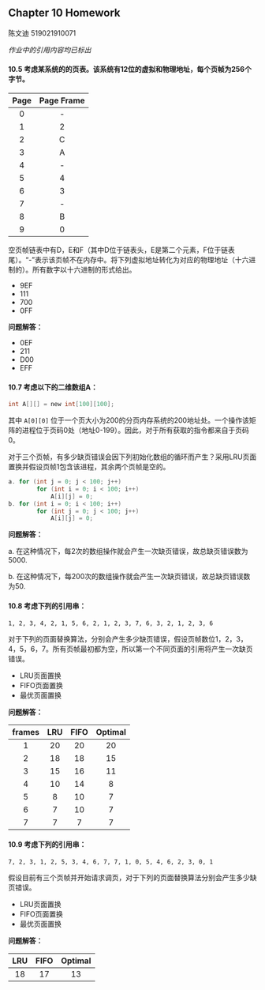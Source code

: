## Chapter 10 Homework
陈文迪 519021910071

*作业中的引用内容均已标出*

#### 10.5 考虑某系统的的页表。该系统有12位的虚拟和物理地址，每个页帧为256个字节。

| Page | Page Frame |
| :--: | :--------: |
|  0   |     -      |
|  1   |     2      |
|  2   |     C      |
|  3   |     A      |
|  4   |     -      |
|  5   |     4      |
|  6   |     3      |
|  7   |     -      |
|  8   |     B      |
|  9   |     0      |

空页帧链表中有D，E和F（其中D位于链表头，E是第二个元素，F位于链表尾）。“-”表示该页帧不在内存中。将下列虚拟地址转化为对应的物理地址（十六进制的）。所有数字以十六进制的形式给出。

- 9EF
- 111
- 700
- 0FF

**问题解答：**

- 0EF
- 211
- D00
- EFF

#### 10.7 考虑以下的二维数组A：

```c
int A[][] = new int[100][100];
```

其中 ``A[0][0]`` 位于一个页大小为200的分页内存系统的200地址处。一个操作该矩阵的进程位于页码0处（地址0-199）。因此，对于所有获取的指令都来自于页码0。

对于三个页帧，有多少缺页错误会因下列初始化数组的循环而产生？采用LRU页面置换并假设页帧1包含该进程，其余两个页帧是空的。

```c
a. for (int j = 0; j < 100; j++) 
   		for (int i = 0; i < 100; i++) 
        	A[i][j] = 0; 
b. for (int i = 0; i < 100; i++) 
   		for (int j = 0; j < 100; j++) 
        	A[i][j] = 0;
```

**问题解答：**

a. 在这种情况下，每2次的数组操作就会产生一次缺页错误，故总缺页错误数为5000.

b. 在这种情况下，每200次的数组操作就会产生一次缺页错误，故总缺页错误数为50.

#### 10.8 考虑下列的引用串：

```
1, 2, 3, 4, 2, 1, 5, 6, 2, 1, 2, 3, 7, 6, 3, 2, 1, 2, 3, 6
```

对于下列的页面替换算法，分别会产生多少缺页错误，假设页帧数位1，2，3，4，5，6，7。所有页帧最初都为空，所以第一个不同页面的引用将产生一次缺页错误。

- LRU页面置换 
- FIFO页面置换 
- 最优页面置换

**问题解答：**

| frames | LRU  | FIFO | Optimal |
| :----: | :--: | :--: | :-----: |
|   1    |  20  |  20  |   20    |
|   2    |  18  |  18  |   15    |
|   3    |  15  |  16  |   11    |
|   4    |  10  |  14  |    8    |
|   5    |  8   |  10  |    7    |
|   6    |  7   |  10  |    7    |
|   7    |  7   |  7   |    7    |



#### 10.9 考虑下列的引用串：

```
7, 2, 3, 1, 2, 5, 3, 4, 6, 7, 7, 1, 0, 5, 4, 6, 2, 3, 0, 1
```

假设目前有三个页帧并开始请求调页，对于下列的页面替换算法分别会产生多少缺页错误。

- LRU页面置换
- FIFO页面置换
- 最优页面置换

**问题解答：**

| LRU  | FIFO | Optimal |
| :--: | :--: | :-----: |
|  18  |  17  |   13    |

